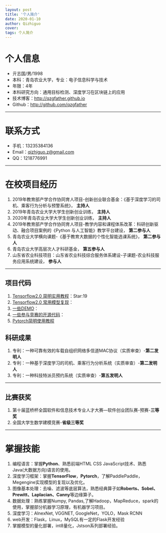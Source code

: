 ```yaml
---
layout: post
title: '个人简介'
date: 2020-01-10
author: Qizhiguo
cover: 
tags: 个人简介
---
```


# 个人信息

 - 亓志国/男/1998 
 - 本科：青岛农业大学，专业：电子信息科学与技术 
 - 年限：4年
 - 本科研究方向：通用目标检测、深度学习在区块链上的应用
 - 技术博客：http://qzgfather.github.io 
 - Github：http://github.com/qzgfather

---
# 联系方式

- 手机：13235384136 
- Email：qizhiguo.z@gmail.com 
- QQ：1218776991

---

# 在校项目经历

1. 2019年教育部产学合作协同育人项目-创新创业联合基金：《基于深度学习的司机、乘客行为分析与预警系统》， **主持人**
2. 2019年青岛农业大学大学生创新创业训练， **主持人**
3. 2020年青岛农业大学大学生创新创业训练， **主持人**
4. 2019年教育部产学合作协同育人项目-教学内容和课程体系改革：科研创新驱动、融合项目案例的《Python 与人工智能》教学平台建设， **第二参与人**
5. 青岛农业大学横向课题-《基于教育大数据的个性化智能选课系统》， **第二参与人**
6. 青岛农业大学高层次人才科研基金， **第五参与人**
7. 山东省农业科技项目：山东省农业科技综合服务体系建设-子课题-农业科技服务应用系统建设， **参与人**

---

## 项目代码

1. [Tensorflow2.0 简明实用教程](https://github.com/Qzgfather/TensorFlow-2.0)：Star:19
2. [Tensorflow2.0 常用模型复现](https://github.com/Qzgfather/TensorFlow2_CNN_Models)：
3. [一些DEMO](https://github.com/Qzgfather/Deep-Learning-Project)：
4. [一些参与竞赛的开源代码](https://github.com/Qzgfather/match)：
5. [Pytorch简明使用教程](https://github.com/Qzgfather/Pytorch_Tutorials)


## 科研成果

1. 专利：一种可靠有效的车载自组织网络多信道MAC协议（实质审查）-**第二发明人**
2. 专利：一种基于深度学习的司机、乘客行为分析系统（实质审查）-**第二发明人**
3. 专利：一种科技特派员预约系统（实质审查）-**第五发明人**

---

## 比赛获奖

1. 第十届蓝桥杯全国软件和信息技术专业人才大赛—软件创业团队赛-预赛-**三等奖**
2. 全国大学生数学建模竞赛-**省级三等奖**

---

# 掌握技能

1. 编程语言：掌握**Python**、熟悉前端HTML CSS JavaScript技术、熟悉Java(大数据方向)语言的使用。
2. 深度学习框架：掌握**TensorFlow**，**Pytorch**，了解PaddlePaddle，Megengine实现模型的复现以及优化。
3. 图像基本处理：去噪、滤波等底层算法，熟悉经典算子如**Roberts、Sobel、Prewitt、Laplacian、Canny**等边缘算子。
4. 数据处理：熟练掌握Numpy, Pandas,了解Hadoop，MapReduce，spark的使用，掌握部分机器学习原理，有机器学习项目。
5. 深度学习：AlnexNet, VGGNET, GoogleNet，YOLO，Mask RCNN
6. web开发：Flask，Linux，MySQL有一定的Flask开发经验
7. 掌握模型的量化部署，int8量化，Jstson系列部署经验。





